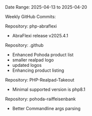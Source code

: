 Date Range: 2025-04-13 to 2025-04-20

Weekly GitHub Commits:

Repository: php-abraflexi
- AbraFlexi release v2025.4.1

Repository: .github
- Enhanced Pohoda product list
- smaller realpad logo
- updated logos
- Enhancing product listing

Repository: PHP-Realpad-Takeout
- Minimal supported version is php8.1

Repository: pohoda-raiffeisenbank
- Better Commandline args parsing

